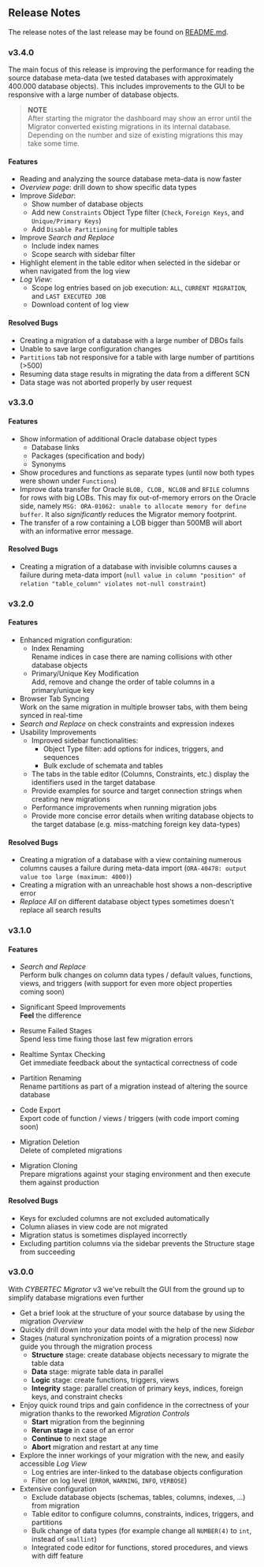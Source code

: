 ## Release Notes

The release notes of the last release may be found on [README.md](README.md#whats-new).

### v3.4.0

The main focus of this release is improving the performance for reading the source database meta-data (we tested databases with approximately 400.000 database objects).
This includes improvements to the GUI to be responsive with a large number of database objects.

> **NOTE**  
> After starting the migrator the dashboard may show an error until the Migrator converted existing migrations in its internal database.
> Depending on the number and size of existing migrations this may take some time.

#### Features

- Reading and analyzing the source database meta-data is now faster
- *Overview page*: drill down to show specific data types
- Improve *Sidebar*:
    - Show number of database objects
    - Add new `Constraints` Object Type filter (`Check`, `Foreign Keys`, and `Unique/Primary Keys`)
    - Add `Disable Partitioning` for multiple tables
- Improve *Search and Replace*
    - Include index names
    - Scope search with sidebar filter
- Highlight element in the table editor when selected in the sidebar or when navigated from the log view
- *Log View*:
    - Scope log entries based on job execution: `ALL`, `CURRENT MIGRATION`, and `LAST EXECUTED JOB`
    - Download content of log view

#### Resolved Bugs

- Creating a migration of a database with a large number of DBOs fails
- Unable to save large configuration changes
- `Partitions` tab not responsive for a table with large number of partitions (>500)
- Resuming data stage results in migrating the data from a different SCN
- Data stage was not aborted properly by user request


### v3.3.0

#### Features

  - Show information of additional Oracle database object types
    - Database links
    - Packages (specification and body)
    - Synonyms
  - Show procedures and functions as separate types (until now both types were shown under `Functions`)
  - Improve data transfer for Oracle `BLOB, CLOB, NCLOB` and `BFILE` columns for rows with big LOBs.
    This may fix out-of-memory errors on the Oracle side, namely `MSG: ORA-01062: unable to allocate memory for define buffer`.
    It also _significantly_ reduces the Migrator memory footprint.
  - The transfer of a row containing a LOB bigger than 500MB will abort with an informative error message.

#### Resolved Bugs

  - Creating a migration of a database with invisible columns causes a failure during meta-data import
    (`null value in column "position" of relation "table_column" violates not-null constraint`)


### v3.2.0

#### Features

- Enhanced migration configuration:
  - Index Renaming  
    Rename indices in case there are naming collisions with other database objects
  - Primary/Unique Key Modification  
    Add, remove and change the order of table columns in a primary/unique key
- Browser Tab Syncing  
  Work on the same migration in multiple browser tabs, with them being synced in real-time
- *Search and Replace* on check constraints and expression indexes
- Usability Improvements
  - Improved sidebar functionalities:
      - Object Type filter: add options for indices, triggers, and sequences
      - Bulk exclude of schemata and tables
  - The tabs in the table editor (Columns, Constraints, etc.) display the identifiers used in the target database
  - Provide examples for source and target connection strings when creating new migrations
  - Performance improvements when running migration jobs
  - Provide more concise error details when writing database objects to the target database (e.g. miss-matching foreign key data-types)

#### Resolved Bugs

  - Creating a migration of a database with a view containing numerous columns causes a failure during meta-data import (`ORA-40478: output value too large (maximum: 4000)`)
  - Creating a migration with an unreachable host shows a non-descriptive error
  - *Replace All* on different database object types sometimes doesn't replace all search results


### v3.1.0

#### Features

- *Search and Replace*  
  Perform bulk changes on column data types / default values, functions, views, and triggers (with support for even more object properties coming soon)

- Significant Speed Improvements  
  **Feel** the difference

- Resume Failed Stages  
  Spend less time fixing those last few migration errors

- Realtime Syntax Checking  
  Get immediate feedback about the syntactical correctness of code

- Partition Renaming  
  Rename partitions as part of a migration instead of altering the source database

- Code Export  
  Export code of function / views / triggers (with code import coming soon)

- Migration Deletion  
  Delete of completed migrations

- Migration Cloning  
  Prepare migrations against your staging environment and then execute them against production

#### Resolved Bugs

- Keys for excluded columns are not excluded automatically
- Column aliases in view code are not migrated
- Migration status is sometimes displayed incorrectly
- Excluding partition columns via the sidebar prevents the Structure stage from succeeding


### v3.0.0

With _CYBERTEC Migrator_ v3 we've rebuilt the GUI from the ground up to simplify database migrations even further

  - Get a brief look at the structure of your source database by using the migration _Overview_
  - Quickly drill down into your data model with the help of the new _Sidebar_
  - Stages (natural synchronization points of a migration process) now guide you through the migration process
      - **Structure** stage: create database objects necessary to migrate the table data
      - **Data** stage: migrate table data in parallel
      - **Logic** stage: create functions, triggers, views
      - **Integrity** stage: parallel creation of primary keys, indices, foreign keys, and constraint checks
  - Enjoy quick round trips and gain confidence in the correctness of your migration thanks to the reworked _Migration Controls_
      - **Start** migration from the beginning
      - **Rerun stage** in case of an error
      - **Continue** to next stage
      - **Abort** migration and restart at any time
  - Explore the inner workings of your migration with the new, and easily accessible _Log View_
      - Log entries are inter-linked to the database objects configuration
      - Filter on log level (`ERROR`, `WARNING`, `INFO`, `VERBOSE`)
  - Extensive configuration
      - Exclude database objects (schemas, tables, columns, indexes, ...) from migration
      - Table editor to configure columns, constraints, indices, triggers, and partitions
      - Bulk change of data types (for example change all `NUMBER(4)` to `int`, instead of `smallint`)
      - Integrated code editor for functions, stored procedures, and views with diff feature
